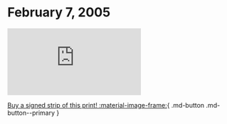 # February 7, 2005

![](https://www.achewood.com/comic.php?date=02072005)

[Buy a signed strip of this print! :material-image-frame:](https://achewood-holiday-pop-up.myshopify.com/products/strip#02072005){ .md-button .md-button--primary }
